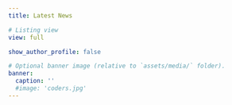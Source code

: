 ```yaml
---
title: Latest News

# Listing view
view: full

show_author_profile: false

# Optional banner image (relative to `assets/media/` folder).
banner:
  caption: ''
  #image: 'coders.jpg'
---
```

